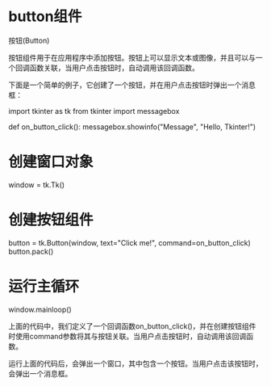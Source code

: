 # button组件

按钮(Button)

按钮组件用于在应用程序中添加按钮。按钮上可以显示文本或图像，并且可以与一个回调函数关联，当用户点击按钮时，自动调用该回调函数。

下面是一个简单的例子，它创建了一个按钮，并在用户点击按钮时弹出一个消息框：

import tkinter as tk
from tkinter import messagebox

def on_button_click():
    messagebox.showinfo("Message", "Hello, Tkinter!")

# 创建窗口对象

window = tk.Tk()

# 创建按钮组件

button = tk.Button(window, text="Click me!", command=on_button_click)
button.pack()

# 运行主循环

window.mainloop()

上面的代码中，我们定义了一个回调函数on_button_click()，并在创建按钮组件时使用command参数将其与按钮关联。当用户点击按钮时，自动调用该回调函数。

运行上面的代码后，会弹出一个窗口，其中包含一个按钮。当用户点击该按钮时，会弹出一个消息框。
